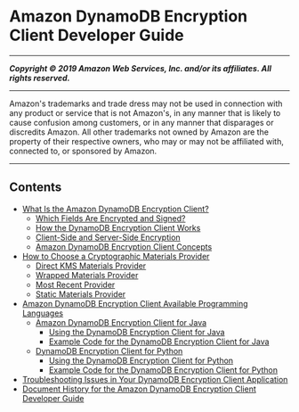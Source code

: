 # Amazon DynamoDB Encryption Client Developer Guide

-----
*****Copyright &copy; 2019 Amazon Web Services, Inc. and/or its affiliates. All rights reserved.*****

-----
Amazon's trademarks and trade dress may not be used in 
     connection with any product or service that is not Amazon's, 
     in any manner that is likely to cause confusion among customers, 
     or in any manner that disparages or discredits Amazon. All other 
     trademarks not owned by Amazon are the property of their respective
     owners, who may or may not be affiliated with, connected to, or 
     sponsored by Amazon.

-----
## Contents
+ [What Is the Amazon DynamoDB Encryption Client?](what-is-ddb-encrypt.md)
   + [Which Fields Are Encrypted and Signed?](encrypted-and-signed.md)
   + [How the DynamoDB Encryption Client Works](how-it-works.md)
   + [Client-Side and Server-Side Encryption](client-server-side.md)
   + [Amazon DynamoDB Encryption Client Concepts](concepts.md)
+ [How to Choose a Cryptographic Materials Provider](crypto-materials-providers.md)
   + [Direct KMS Materials Provider](direct-kms-provider.md)
   + [Wrapped Materials Provider](wrapped-provider.md)
   + [Most Recent Provider](most-recent-provider.md)
   + [Static Materials Provider](static-provider.md)
+ [Amazon DynamoDB Encryption Client Available Programming Languages](programming-languages.md)
   + [Amazon DynamoDB Encryption Client for Java](java.md)
      + [Using the DynamoDB Encryption Client for Java](java-using.md)
      + [Example Code for the DynamoDB Encryption Client for Java](java-examples.md)
   + [DynamoDB Encryption Client for Python](python.md)
      + [Using the DynamoDB Encryption Client for Python](python-using.md)
      + [Example Code for the DynamoDB Encryption Client for Python](python-examples.md)
+ [Troubleshooting Issues in Your DynamoDB Encryption Client Application](troubleshooting.md)
+ [Document History for the Amazon DynamoDB Encryption Client Developer Guide](document-history.md)